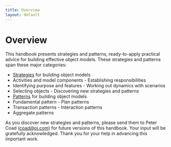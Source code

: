 ```yaml
---
title: Overview
layout: default
---
```


# Overview


This handbook presents strategies and patterns, ready-to-apply practical advice for
building effective object models. These strategies and patterns span these major
categories:

*  [Strategies](./strategy.html) for building object models
* Activities and model components - Establishing responsibilities
* Identifying purpose and features - Working out dynamics with scenarios
* Selecting objects - Discovering new strategies and patterns
*  [Patterns](./pattern-(for-object-models).html) for building object models
* Fundamental pattern - Plan patterns
* Transaction patterns - Interaction patterns
* Aggregate patterns


As you discover new strategies and patterns, please send them to Peter Coad
(coad@oi.com) for future versions of this handbook. Your input will be gratefully
acknowledged. Thank you for your help in advancing this important work.
